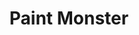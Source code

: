 ---
layout: article
title: "Paint Monster"
modified:
categories: blog
excerpt: 
tags: []
image: 
  feature: 
  teaser: Game/Paint Monster.png
  thumb:

---